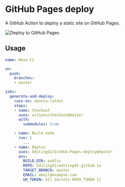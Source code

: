 # GitHub Pages deploy

A GitHub Action to deploy a static site on GitHub Pages.

![Deploy to GitHub Pages](GitHub-Pages-deploy.gif)


## Usage

```yml
name: Hexo CI

on:
  push:
    branches:
    - master

jobs:
  generate-and-deploy:
    runs-on: ubuntu-latest
    steps:
    - name: Checkout
      uses: actions/checkout@master
      with:
        submodules: true

    - name: Build node
      run: |
        ...
    - name: Deploy
      uses: Editing42/GitHub-Pages-deploy@master
      env:
        BUILD_DIR: public
        REPO: Editing42/editing42.github.io
        TARGET_BRANCH: master
        EMAIL: email@example.com
        GH_TOKEN: ${{ secrets.REPO_TOKEN }}
```
